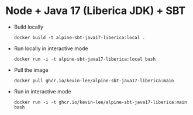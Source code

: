 # Node + Java 17 (Liberica JDK) + SBT

* Build locally
  ```shell
  docker build -t alpine-sbt-java17-liberica:local .
  ```

* Run locally in interactive mode
  ```shell
  docker run -i -t alpine-sbt-java17-liberica:local bash
  ```

* Pull the image
  ```shell
  docker pull ghcr.io/kevin-lee/alpine-sbt-java17-liberica:main
  ```

* Run in interactive mode
  ```shell
  docker run -i -t ghcr.io/kevin-lee/alpine-sbt-java17-liberica:main bash
  ```
